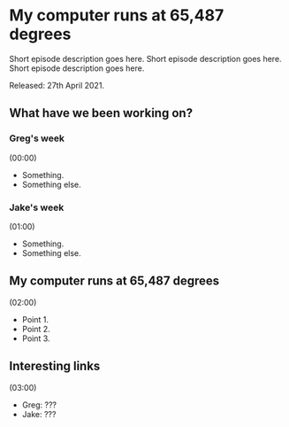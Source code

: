 # My computer runs at 65,487 degrees

Short episode description goes here. Short episode description goes here. Short episode description goes here.

Released: 27th April 2021.

## What have we been working on?

### Greg's week

(00:00)

+ Something.
+ Something else.

### Jake's week

(01:00)

+ Something.
+ Something else.

## My computer runs at 65,487 degrees

(02:00)

+ Point 1.
+ Point 2.
+ Point 3.

## Interesting links

(03:00)

+ Greg: ???
+ Jake: ???
